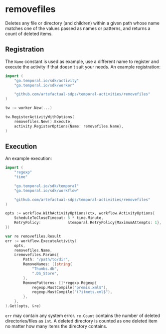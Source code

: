 # removefiles

Deletes any file or directory (and children) within a given path whose name
matches one of the values passed as names or patterns, and returns a count of
deleted items.

## Registration

The `Name` constant is used as example, use a different name to register and
execute the activity if that doesn't suit your needs. An example registration:

```go
import (
    "go.temporal.io/sdk/activity"
    "go.temporal.io/sdk/worker"

	"github.com/artefactual-sdps/temporal-activities/removefiles"
)

tw := worker.New(...)

tw.RegisterActivityWithOptions(
    removefiles.New().Execute,
    activity.RegisterOptions{Name: removefiles.Name},
)
```

## Execution

An example execution:

```go
import (
	"regexp"
	"time"

    "go.temporal.io/sdk/temporal"
    "go.temporal.io/sdk/workflow"

    "github.com/artefactual-sdps/temporal-activities/removefiles"
)

opts := workflow.WithActivityOptions(ctx, workflow.ActivityOptions{
    ScheduleToCloseTimeout: 5 * time.Minute,
    RetryPolicy:            &temporal.RetryPolicy{MaximumAttempts: 1},
})

var re removefiles.Result
err := workflow.ExecuteActivity(
    opts,
    removefiles.Name,
    &removefiles.Params{
        Path: "/path/to/dir",
        RemoveNames: []string{
            "Thumbs.db",
            ".DS_Store",
        },
        RemovePatterns: []*regexp.Regexp{
            regexp.MustCompile("premis.xml$"),
            regexp.MustCompile("(?i)mets.xml$"),
        },
    },
).Get(opts, &re)
```

`err` may contain any system error. `re.Count` contains the number of deleted
directories/files as `int`. A deleted directory is counted as one deleted item
no matter how many items the directory contains.
